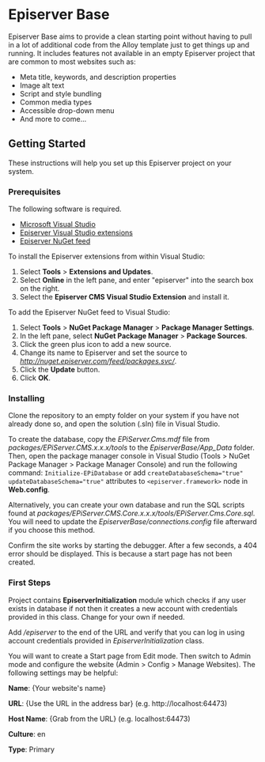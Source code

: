 # Episerver Base

Episerver Base aims to provide a clean starting point without having to pull in a lot of additional code from the Alloy template just to get things up and running. It includes features not available in an empty Episerver project that are common to most websites such as:

* Meta title, keywords, and description properties
* Image alt text
* Script and style bundling
* Common media types
* Accessible drop-down menu
* And more to come...

## Getting Started

These instructions will help you set up this Episerver project on your system.

### Prerequisites

The following software is required.

* [Microsoft Visual Studio](http://www.visualstudio.com/)
* [Episerver Visual Studio extensions](https://visualstudiogallery.msdn.microsoft.com/4ad95160-e72f-4355-b53e-0994d2958d3e)
* [Episerver NuGet feed](https://world.episerver.com/documentation/Items/Installation-Instructions/Installing-Episerver-updates/)

To install the Episerver extensions from within Visual Studio:

1. Select **Tools** > **Extensions and Updates**.
1. Select **Online** in the left pane, and enter "episerver" into the search box on the right.
1. Select the **Episerver CMS Visual Studio Extension** and install it.

To add the Episerver NuGet feed to Visual Studio:

1. Select **Tools** > **NuGet Package Manager** > **Package Manager Settings**.
1. In the left pane, select **NuGet Package Manager** > **Package Sources**.
1. Click the green plus icon to add a new source.
1. Change its name to Episerver and set the source to *http://nuget.episerver.com/feed/packages.svc/*.
1. Click the **Update** button.
1. Click **OK**.

### Installing

Clone the repository to an empty folder on your system if you have not already done so, and open the solution (.sln) file in Visual Studio.

To create the database, copy the *EPiServer.Cms.mdf* file from *packages/EPiServer.CMS.x.x.x/tools* to the *EpiserverBase/App_Data* folder. Then, open the package manager console in Visual Studio (Tools > NuGet Package Manager > Package Manager Console) and run the following command: `Initialize-EPiDatabase` or add `createDatabaseSchema="true" updateDatabaseSchema="true"` attributes to `<episerver.framework>` node in **Web.config**.

Alternatively, you can create your own database and run the SQL scripts found at *packages/EPiServer.CMS.Core.x.x.x/tools/EPiServer.Cms.Core.sql*. You will need to update the *EpiserverBase/connections.config* file afterward if you choose this method.

Confirm the site works by starting the debugger. After a few seconds, a 404 error should be displayed. This is because a start page has not been created.

### First Steps

Project contains **EpiserverInitialization** module which checks if any user exists in database if not then it creates a new account with credentials provided in this class. Change for your own if needed.

Add */episerver* to the end of the URL and verify that you can log in using account credentials provided in *EpiserverInitialization* class.

You will want to create a Start page from Edit mode. Then switch to Admin mode and configure the website (Admin > Config > Manage Websites). The following settings may be helpful:

**Name**: {Your website's name}

**URL**: {Use the URL in the address bar} (e.g. http://localhost:64473)

**Host Name**: {Grab from the URL} (e.g. localhost:64473)

**Culture**: en

**Type**: Primary
